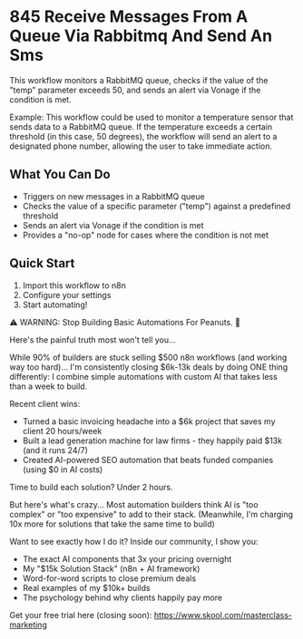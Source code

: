 # 845 Receive Messages From A Queue Via Rabbitmq And Send An Sms

This workflow monitors a RabbitMQ queue, checks if the value of the "temp" parameter exceeds 50, and sends an alert via Vonage if the condition is met.

Example: This workflow could be used to monitor a temperature sensor that sends data to a RabbitMQ queue. If the temperature exceeds a certain threshold (in this case, 50 degrees), the workflow will send an alert to a designated phone number, allowing the user to take immediate action.

## What You Can Do
- Triggers on new messages in a RabbitMQ queue
- Checks the value of a specific parameter ("temp") against a predefined threshold
- Sends an alert via Vonage if the condition is met
- Provides a "no-op" node for cases where the condition is not met

## Quick Start
1. Import this workflow to n8n
2. Configure your settings
3. Start automating!

⚠️ WARNING: Stop Building Basic Automations For Peanuts. 🚫

Here's the painful truth most won't tell you...

While 90% of builders are stuck selling $500 n8n workflows (and working way too hard)...
I'm consistently closing $6k-13k deals by doing ONE thing differently:
I combine simple automations with custom AI that takes less than a week to build.

Recent client wins:
* Turned a basic invoicing headache into a $6k project that saves my client 20 hours/week
* Built a lead generation machine for law firms - they happily paid $13k (and it runs 24/7)
* Created AI-powered SEO automation that beats funded companies (using $0 in AI costs)

Time to build each solution? Under 2 hours.

But here's what's crazy...
Most automation builders think AI is "too complex" or "too expensive" to add to their stack.
(Meanwhile, I'm charging 10x more for solutions that take the same time to build)

Want to see exactly how I do it?
Inside our community, I show you:
* The exact AI components that 3x your pricing overnight
* My "$15k Solution Stack" (n8n + AI framework)
* Word-for-word scripts to close premium deals
* Real examples of my $10k+ builds
* The psychology behind why clients happily pay more

Get your free trial here (closing soon): https://www.skool.com/masterclass-marketing
